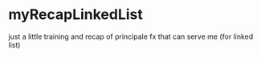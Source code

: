 # myRecapLinkedList
just a little training and recap of principale fx that can serve me (for linked list)
